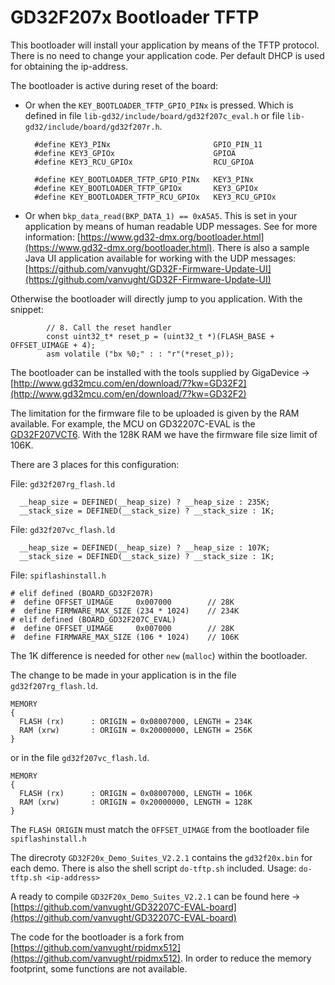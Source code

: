 # GD32F207x Bootloader TFTP

This bootloader will install your application by means of the TFTP protocol. There is no need to change your application code. 
Per default DHCP is used for obtaining the ip-address.

The bootloader is active during reset of the board:

* Or when the `KEY_BOOTLOADER_TFTP_GPIO_PINx` is pressed. Which is defined in file `lib-gd32/include/board/gd32f207c_eval.h` or file `lib-gd32/include/board/gd32f207r.h`. 
	
		#define KEY3_PINx						GPIO_PIN_11
		#define KEY3_GPIOx						GPIOA
		#define KEY3_RCU_GPIOx					RCU_GPIOA
		
		#define KEY_BOOTLOADER_TFTP_GPIO_PINx	KEY3_PINx
		#define KEY_BOOTLOADER_TFTP_GPIOx		KEY3_GPIOx
		#define KEY_BOOTLOADER_TFTP_RCU_GPIOx	KEY3_RCU_GPIOx

* Or when `bkp_data_read(BKP_DATA_1) == 0xA5A5`. This is set in your application by means of human readable UDP messages. See for more information: [https://www.gd32-dmx.org/bootloader.html](https://www.gd32-dmx.org/bootloader.html). There is also a sample Java UI application available for working with the UDP messages: [https://github.com/vanvught/GD32F-Firmware-Update-UI](https://github.com/vanvught/GD32F-Firmware-Update-UI)

Otherwise the bootloader will directly jump to you application. With the snippet: 

	    	// 8. Call the reset handler
	    	const uint32_t* reset_p = (uint32_t *)(FLASH_BASE + OFFSET_UIMAGE + 4);
	    	asm volatile ("bx %0;" : : "r"(*reset_p));

The bootloader can be installed with the tools supplied by GigaDevice -> [http://www.gd32mcu.com/en/download/7?kw=GD32F2](http://www.gd32mcu.com/en/download/7?kw=GD32F2)

The limitation for the firmware file to be uploaded is given by the RAM available. For example, the MCU on GD32207C-EVAL is the [GD32F207VCT6](https://www.gigadevice.com/microcontroller/gd32f207vct6/). With the 128K RAM we have the firmware file size limit of 106K.

There are 3 places for this configuration:

File: `gd32f207rg_flash.ld`

	  __heap_size = DEFINED(__heap_size) ? __heap_size : 235K;
	  __stack_size = DEFINED(__stack_size) ? __stack_size : 1K;

File: `gd32f207vc_flash.ld`

	  __heap_size = DEFINED(__heap_size) ? __heap_size : 107K;
	  __stack_size = DEFINED(__stack_size) ? __stack_size : 1K;

File: `spiflashinstall.h`

	# elif defined (BOARD_GD32F207R)
	#  define OFFSET_UIMAGE		0x007000		// 28K
	#  define FIRMWARE_MAX_SIZE (234 * 1024)	// 234K
	# elif defined (BOARD_GD32F207C_EVAL)
	#  define OFFSET_UIMAGE		0x007000		// 28K
	#  define FIRMWARE_MAX_SIZE (106 * 1024)	// 106K

The 1K difference is needed for other `new` (`malloc`) within the bootloader.

The change to be made in your application is in the file `gd32f207rg_flash.ld`. 
	
	MEMORY
	{
	  FLASH (rx)      : ORIGIN = 0x08007000, LENGTH = 234K
	  RAM (xrw)       : ORIGIN = 0x20000000, LENGTH = 256K
	}
	
or in the file `gd32f207vc_flash.ld`. 

	MEMORY
	{
	  FLASH (rx)      : ORIGIN = 0x08007000, LENGTH = 106K
	  RAM (xrw)       : ORIGIN = 0x20000000, LENGTH = 128K
	}
	
The `FLASH ORIGIN` must match the `OFFSET_UIMAGE` from the bootloader file `spiflashinstall.h`

The direcroty `GD32F20x_Demo_Suites_V2.2.1` contains the `gd32f20x.bin` for each demo. There is also the shell script `do-tftp.sh` included. 
Usage: `do-tftp.sh <ip-address>` 

A ready to compile `GD32F20x_Demo_Suites_V2.2.1` can be found here -> [https://github.com/vanvught/GD32207C-EVAL-board](https://github.com/vanvught/GD32207C-EVAL-board)

The code for the bootloader is a fork from [https://github.com/vanvught/rpidmx512](https://github.com/vanvught/rpidmx512). In order to reduce the memory footprint, some functions are not available. 